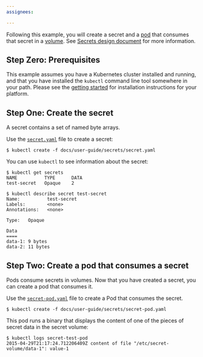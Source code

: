 ```yaml
---
assignees:

---
```


Following this example, you will create a secret and a [pod](/docs/user-guide/pods/) that consumes that secret in a [volume](/docs/user-guide/volumes/). See [Secrets design document](https://github.com/kubernetes/kubernetes/blob/{{page.githubbranch}}/docs/design/secrets.md) for more information.

## Step Zero: Prerequisites

This example assumes you have a Kubernetes cluster installed and running, and that you have
installed the `kubectl` command line tool somewhere in your path. Please see the [getting
started](/docs/getting-started-guides/) for installation instructions for your platform.

## Step One: Create the secret

A secret contains a set of named byte arrays.

Use the [`secret.yaml`](/docs/user-guide/secrets/secret.yaml) file to create a secret:

```shell
$ kubectl create -f docs/user-guide/secrets/secret.yaml
```

You can use `kubectl` to see information about the secret:

```shell
$ kubectl get secrets
NAME          TYPE      DATA
test-secret   Opaque    2

$ kubectl describe secret test-secret
Name:          test-secret
Labels:        <none>
Annotations:   <none>

Type:   Opaque

Data
====
data-1: 9 bytes
data-2: 11 bytes
```

## Step Two: Create a pod that consumes a secret

Pods consume secrets in volumes.  Now that you have created a secret, you can create a pod that
consumes it.

Use the [`secret-pod.yaml`](/docs/user-guide/secrets/secret-pod.yaml) file to create a Pod that consumes the secret.

```shell
$ kubectl create -f docs/user-guide/secrets/secret-pod.yaml
```

This pod runs a binary that displays the content of one of the pieces of secret data in the secret
volume:

```shell
$ kubectl logs secret-test-pod
2015-04-29T21:17:24.712206409Z content of file "/etc/secret-volume/data-1": value-1
```